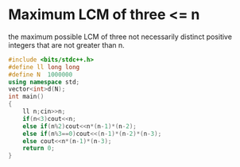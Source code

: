 # Maximum LCM of three <= n

the maximum possible LCM of three not necessarily distinct positive integers that are not greater than n.
    
```cpp
#include <bits/stdc++.h>
#define ll long long
#define N  1000000
using namespace std;
vector<int>d(N);
int main()
{
    ll n;cin>>n;
    if(n<3)cout<<n;
    else if(n%2)cout<<n*(n-1)*(n-2);
    else if(n%3==0)cout<<(n-1)*(n-2)*(n-3);
    else cout<<n*(n-1)*(n-3);
    return 0;
}
```
